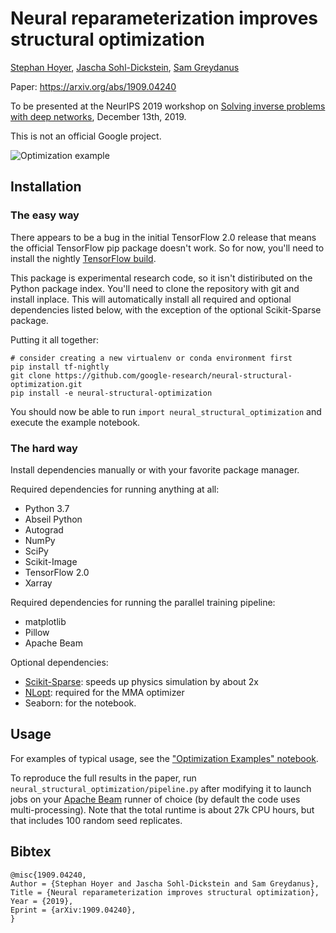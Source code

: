 # Neural reparameterization improves structural optimization

[Stephan Hoyer](https://ai.google/research/people/StephanHoyer/),
[Jascha Sohl-Dickstein](https://ai.google/research/people/JaschaSohldickstein/), [Sam Greydanus](https://greydanus.github.io/about.html)

Paper: https://arxiv.org/abs/1909.04240

To be presented at the NeurIPS 2019 workshop on [Solving inverse problems with deep networks](https://deep-inverse.org), December 13th, 2019.

This is not an official Google project.

![Optimization example](https://github.com/google-research/neural-structural-optimization/raw/master/notebooks/movie.gif)

## Installation

### The easy way

There appears to be a bug in the initial TensorFlow 2.0 release that means the
official TensorFlow pip package doesn't work. So for now, you'll need to install
the nightly [TensorFlow build](https://www.tensorflow.org/install).

This package is experimental research code, so it isn't distiributed on the
Python package index. You'll need to clone the repository with git and install
inplace. This will automatically install all required and optional
dependencies listed below, with the exception of the optional Scikit-Sparse
package.

Putting it all together:
```
# consider creating a new virtualenv or conda environment first
pip install tf-nightly
git clone https://github.com/google-research/neural-structural-optimization.git
pip install -e neural-structural-optimization
```

You should now be able to run `import neural_structural_optimization` and
execute the example notebook.

### The hard way

Install dependencies manually or with your favorite package manager.

Required dependencies for running anything at all:

- Python 3.7
- Abseil Python
- Autograd
- NumPy
- SciPy
- Scikit-Image
- TensorFlow 2.0
- Xarray

Required dependencies for running the parallel training pipeline:

- matplotlib
- Pillow
- Apache Beam

Optional dependencies:

- [Scikit-Sparse](https://scikit-sparse.readthedocs.io/en/latest/overview.html): speeds up physics simulation by about 2x
- [NLopt](https://nlopt.readthedocs.io/): required for the MMA optimizer
- Seaborn: for the notebook.

## Usage

For examples of typical usage, see the ["Optimization Examples" notebook](https://github.com/google-research/neural-structural-optimization/blob/master/notebooks/optimization-examples.ipynb).

To reproduce the full results in the paper, run `neural_structural_optimization/pipeline.py` after modifying it to launch jobs on your [Apache Beam](https://beam.apache.org) runner of choice (by default the code uses multi-processing). Note that the total runtime is about 27k CPU hours, but that includes 100 random seed replicates.

## Bibtex

```
@misc{1909.04240,
Author = {Stephan Hoyer and Jascha Sohl-Dickstein and Sam Greydanus},
Title = {Neural reparameterization improves structural optimization},
Year = {2019},
Eprint = {arXiv:1909.04240},
}
```
